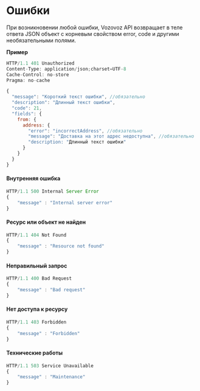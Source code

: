# Ошибки

При возникновении любой ошибки, Vozovoz API возвращает в теле ответа JSON объект с корневым свойством error, code и другими необязательными полями.

**Пример**

```js
HTTP/1.1 401 Unauthorized
Content-Type: application/json;charset=UTF-8
Cache-Control: no-store
Pragma: no-cache

{
  "message": "Короткий текст ошибки", //обязательно
  "description": "Длинный текст ошибки",
  "code": 21,
  "fields": {
    from: {
      address: {
        "error": "incorrectAddress", //обязательно
        "message": "Доставка на этот адрес недоступна", //обязательно
        "description: "Длинный текст ошибки"
      }
    }
  }
}
```

#### Внутренняя ошибка

```js
HTTP/1.1 500 Internal Server Error
{
    "message" : "Internal server error"
}
```

#### Ресурс или объект не найден

```js
HTTP/1.1 404 Not Found
{
    "message" : "Resource not found"
}
```

#### Неправильный запрос

```js
HTTP/1.1 400 Bad Request
{
    "message" : "Bad request"
}
```

#### Нет доступа к ресурсу

```js
HTTP/1.1 403 Forbidden
{
    "message" : "Forbidden"
}
```

#### Технические работы

```js
HTTP/1.1 503 Service Unavailable
{
    "message" : "Maintenance"
}
```

